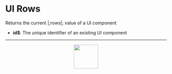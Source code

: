 # UI Rows
Returns the current |;rows|; value of a UI component
- **id&dollar;**: The unique identifier of an existing UI component
---
<p align="center"><img valign="middle" width="76px" src="https://drive.google.com/uc?export=view&id=1c2KO0LJpvMS9X9CAGV6dOfciR7OWhdKA" /></p>